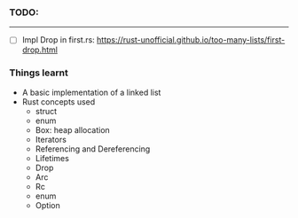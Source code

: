 ### TODO: 
---

- [ ] Impl Drop in first.rs: https://rust-unofficial.github.io/too-many-lists/first-drop.html


### Things learnt

- A basic implementation of a linked list
- Rust concepts used 
  - struct
  - enum
  - Box: heap allocation
  - Iterators
  - Referencing and Dereferencing
  - Lifetimes
  - Drop
  - Arc
  - Rc
  - enum
  - Option